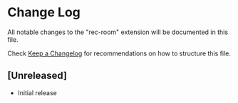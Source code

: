 # Change Log

All notable changes to the "rec-room" extension will be documented in this file.

Check [Keep a Changelog](http://keepachangelog.com/) for recommendations on how to structure this file.

## [Unreleased]

- Initial release
